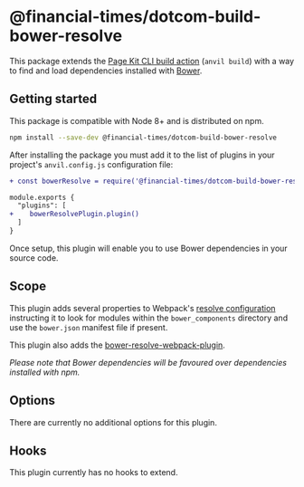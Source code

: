# @financial-times/dotcom-build-bower-resolve

This package extends the [Page Kit CLI build action][cli] (`anvil build`) with a way to find and load dependencies installed with [Bower].

[cli]: https://github.com/Financial-Times/anvil/tree/master/packages/dotcom-page-kit-cli#build
[Bower]: https://bower.io/


## Getting started

This package is compatible with Node 8+ and is distributed on npm.

```sh
npm install --save-dev @financial-times/dotcom-build-bower-resolve
```

After installing the package you must add it to the list of plugins in your project's `anvil.config.js` configuration file:

```diff
+ const bowerResolve = require('@financial-times/dotcom-build-bower-resolve')

module.exports {
  "plugins": [
+    bowerResolvePlugin.plugin()
  ]
}
```

Once setup, this plugin will enable you to use Bower dependencies in your source code.


## Scope

This plugin adds several properties to Webpack's [resolve configuration] instructing it to look for modules within the `bower_components` directory and use the `bower.json` manifest file if present.

This plugin also adds the [bower-resolve-webpack-plugin].

_Please note that Bower dependencies will be favoured over dependencies installed with npm._

[resolve configuration]: https://webpack.js.org/configuration/resolve/
[bower-resolve-webpack-plugin]: https://www.npmjs.com/package/bower-resolve-webpack-plugin


## Options

There are currently no additional options for this plugin.


## Hooks

This plugin currently has no hooks to extend.
